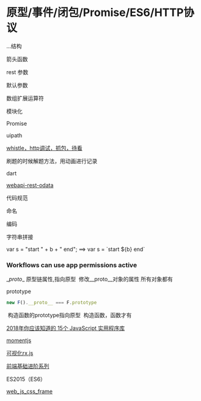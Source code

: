 # 原型/事件/闭包/Promise/ES6/HTTP协议

...结构

箭头函数

rest 参数

默认参数

数组扩展运算符

模块化

Promise

uipath

[whistle，http调试，抓包，待看](https://cloud.tencent.com/developer/article/1334698)

刷题的时候解题方法，用动画进行记录

dart

[webapi-rest-odata](https://www.cnblogs.com/fzrain/p/3688439.html)



代码规范

命名



编码

字符串拼接

var s = "start " + b + " end";  ==> var s = \`start ${b} end`



### Workflows can use app permissions   active

\__proto__  原型链属性,指向原型
​	修改\__proto__对象的属性
​	所有对象都有

prototype

```javascript
new F().__proto__ === F.prototype
```

​	构造函数的prototype指向原型
​	构造函数，函数才有

[2018年你应该知道的 15个 JavaScript 实用程序库](https://www.css88.com/archives/9631)

[momentjs](http://momentjs.com/)

[可视化rx.js](https://reactive.how/)

[前端基础进阶系列](https://www.jianshu.com/p/cd3fee40ef59)

ES2015（ES6）

[web_js_css_frame](https://github.com/yyman001/web_js_css_frame)